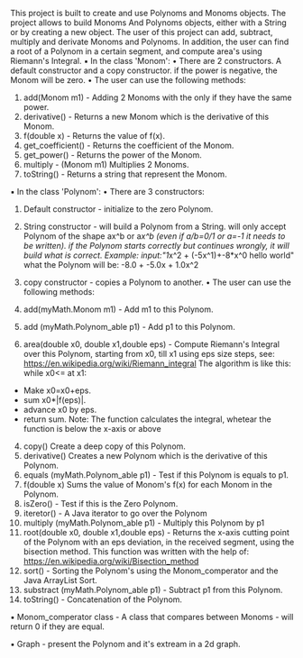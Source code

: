 This project is built to create and use Polynoms and Monoms objects.
The project allows to build Monoms And Polynoms objects, either with a String or by
creating a new object.
The user of this project can add, subtract, multiply and derivate Monoms and
Polynoms. In addition, the user can find a root of a Polynom in a certain segment, and
compute area's using Riemann's Integral.
▪ In the class 'Monom':
• There are 2 constructors. A default constructor and a copy constructor. if the
power is negative, the Monom will be zero.
• The user can use the following methods:
1. add(Monom m1) - Adding 2 Monoms with the only if they have the same power.
2. derivative() - Returns a new Monom which is the derivative of this Monom.
3. f(double x) - Returns the value of f(x).
4. get_coefficient() - Returns the coefficient of the Monom.
5. get_power() - Returns the power of the Monom.
6. multiply - (Monom m1) Multiplies 2 Monoms.
7. toString() - Returns a string that represent the Monom.


▪ In the class 'Polynom':
• There are 3 constructors:
1. Default constructor - initialize to the zero Polynom.
2. String constructor - will build a Polynom from a String. will only accept
Polynom of the shape ax^b or a*x^b (even if a/b=0/1 or a=-1 it needs to be
written). if the Polynom starts correctly but continues wrongly, it will build
what is correct.
Example: input:"1*x^2 + (-5x^1)+-8*x^0 hello world"
what the Polynom will be: -8.0 + -5.0x + 1.0x^2
3. copy constructor - copies a Polynom to another.
• The user can use the following methods:

1. add(myMath.Monom m1) - Add m1 to this Polynom.
2. add (myMath.Polynom_able p1) - Add p1 to this Polynom.
3. area(double x0, double x1,double eps) - Compute Riemann's Integral over this Polynom,
starting from x0, till x1 using eps size steps, see:
https://en.wikipedia.org/wiki/Riemann_integral
The algorithm is like this:
while x0<= at x1:
  *  Make x0=x0+eps.
  * sum x0*|f(eps)|.
  * advance x0 by eps.
  * return sum.
  Note: The function calculates the integral, whetear the function is below the x-axis or above
4. copy() Create a deep copy of this Polynom.
5. derivative() Creates a new Polynom which is the derivative of this Polynom.
6. equals (myMath.Polynom_able p1) - Test if this Polynom is equals to p1.
7. f(double x) Sums the value of Monom's f(x) for each Monom in the Polynom.
8. isZero() - Test if this is the Zero Polynom.
9. iteretor() - A Java iterator to go over the Polynom
10. multiply (myMath.Polynom_able p1) - Multiply this Polynom by p1
11. root(double x0, double x1,double eps) - Returns the x-axis cutting point of the Polynom with
an eps deviation, in the received segment, using the bisection method.
This function was written with the help of:
https://en.wikipedia.org/wiki/Bisection_method
12. sort() - Sorting the Polynom's using the Monom_comperator and the Java ArrayList Sort.
13. substract (myMath.Polynom_able p1) - Subtract p1 from this Polynom.
14. toString() - Concatenation of the Polynom.

▪ Monom_comperator class - A class that compares between Monoms - will return 0
if they are equal.

▪ Graph - present the Polynom and it's extream in a 2d graph.

